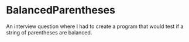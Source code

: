 # BalancedParentheses
An interview question where I had to create a program that would test if a string of parentheses are balanced.
